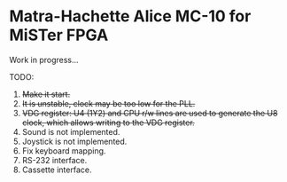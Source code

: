Matra-Hachette Alice MC-10 for MiSTer FPGA
==========================================

Work in progress...

TODO:

1. ~~Make it start.~~
2. ~~It is unstable, clock may be too low for the PLL.~~
3. ~~VDG register: U4 (1Y2) and CPU r/w lines are used to generate the U8 clock, which allows writing to the VDG register.~~
4. Sound is not implemented.
5. Joystick is not implemented.
6. Fix keyboard mapping.
7. RS-232 interface.
8. Cassette interface.
